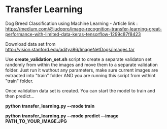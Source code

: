 # Transfer Learning
Dog Breed Classification using Machine Learning - Article link : 
https://medium.com/@judopro/image-recognition-transfer-learning-great-performance-with-limited-data-keras-tensorflow-1299c87f8423

Download data set from http://vision.stanford.edu/aditya86/ImageNetDogs/images.tar

Use <b>create_validation_set.sh</b> script to create a separate validaton set randomly from within the images and move them to a separate validation folder. Just run it wuthout any parameters, make sure current images are extracted into "train" folder AND you are running this script from withint "train" folder.

Once validation data set is created. You can start the model to train and then predict...

<b>python transfer_learning.py --mode train</b>

<b>python transfer_learning.py --mode predict --image PATH_TO_YOUR_IMAGE.JPG</b>
